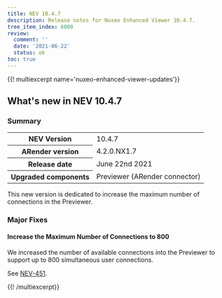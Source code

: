 ```yaml
---
title: NEV 10.4.7
description: Release notes for Nuxeo Enhanced Viewer 10.4.7.
tree_item_index: 6000
review:
  comment: ''
  date: '2021-06-22'
  status: ok
toc: true
---
```


{{! multiexcerpt name='nuxeo-enhanced-viewer-updates'}}
## What's new in NEV 10.4.7

### Summary

<div class="table-scroll">
<table class="hover">
<tbody>
<tr>
<th colspan="1">NEV Version</th>
<td colspan="1">10.4.7</td>
</tr>
<tr>
<th colspan="1">ARender version</th>
<td colspan="1">4.2.0.NX1.7</td>
</tr>
<tr>
<th colspan="1">Release date</th>
<td colspan="1">June 22nd 2021</td>
</tr>
<tr>
<th colspan="1">Upgraded components</th>
<td colspan="1">Previewer (ARender connector)</td>
</tr>
</tbody>
</table>
</div>

This new version is dedicated to increase the maximum number of connections in the Previewer.

### Major Fixes

#### Increase the Maximum Number of Connections to 800

We increased the number of available connections into the Previewer to support up to 800 simultaneous user connections.

See [NEV-451](https://jira.nuxeo.com/browse/NEV-451).

{{! /multiexcerpt}}
